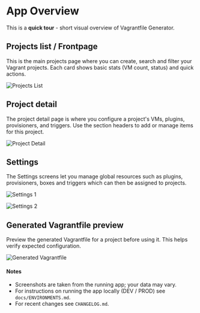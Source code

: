 # App Overview

This is a **quick tour** - short visual overview of Vagrantfile Generator.

## Projects list / Frontpage
This is the main projects page where you can create, search and filter your Vagrant projects. Each card shows basic stats (VM count, status) and quick actions.

![Projects List](./pics/1.project-list.png)

## Project detail
The project detail page is where you configure a project's VMs, plugins, provisioners, and triggers. Use the section headers to add or manage items for this project.

![Project Detail](./pics/2.project-detail.png)

## Settings
The Settings screens let you manage global resources such as plugins, provisioners, boxes and triggers which can then be assigned to projects.

![Settings 1](./pics/3.settings1.png)

![Settings 2](./pics/4.settings2.png)

## Generated Vagrantfile preview
Preview the generated Vagrantfile for a project before using it. This helps verify expected configuration.

![Generated Vagrantfile](./pics/5.generated.png)


#### Notes

- Screenshots are taken from the running app; your data may vary.
- For instructions on running the app locally (DEV / PROD) see `docs/ENVIRONMENTS.md`.
- For recent changes see `CHANGELOG.md`.

